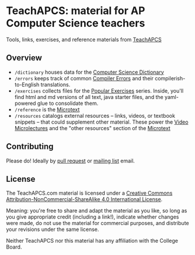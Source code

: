 # TeachAPCS: material for AP Computer Science teachers

Tools, links, exercises, and reference materials from [TeachAPCS](http://teachapcs.com)

## Overview

- `/dictionary` houses data for the [Computer Science Dictionary](http://teachapcs.com/dictionary)
- `/errors` keeps track of common [Compiler Errors](http://teachapcs.com/errors) and their compilerish-to-English translations.
- `/exercises` collects files for the [Popular Exercises](http://teachapcs.com/exercises) series. Inside, you'll find html and md versions of all text, java starter files, and the yaml-powered glue to consolidate them.
- `/reference` is the [Microtext](https://github.com/christinac/teachapcs)
- `/resources` catalogs external resources – links, videos, or textbook snippets – that could supplement other material. These power the [Video Microlectures](http://teachapcs.com/microlectures) and the "other resources" section of the [Microtext](https://github.com/christinac/teachapcs)

## Contributing
Please do! Ideally by [pull request](https://help.github.com/articles/creating-a-pull-request) or [mailing list](https://groups.google.com/forum/#!forum/teachapcs) email.

## License
The TeachAPCS.com material is licensed under a [Creative Commons Attribution-NonCommercial-ShareAlike 4.0 International License](http://creativecommons.org/licenses/by-nc-sa/4.0/). 

Meaning: you're free to share and adapt the material as you like, so long as you give appropriate credit (including a link!), indicate whether changes were made, do not use the material for commercial purposes, and distribute your revisions under the same license.

Neither TeachAPCS nor this material has any affiliation with the College Board.